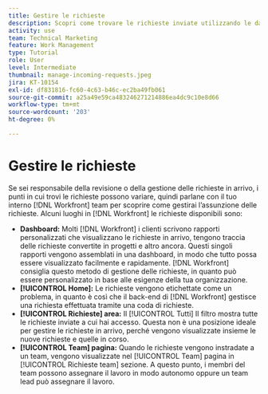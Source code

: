 ```yaml
---
title: Gestire le richieste
description: Scopri come trovare le richieste inviate utilizzando le dashboard, [!UICONTROL Home], il [!UICONTROL Richieste] o [!UICONTROL Team] pagina in [!DNL  Workfront].
activity: use
team: Technical Marketing
feature: Work Management
type: Tutorial
role: User
level: Intermediate
thumbnail: manage-incoming-requests.jpeg
jira: KT-10154
exl-id: df831816-fc60-4c63-b46c-ec2ba49fb061
source-git-commit: a25a49e59ca483246271214886ea4dc9c10e8d66
workflow-type: tm+mt
source-wordcount: '203'
ht-degree: 0%

---
```


# Gestire le richieste

Se sei responsabile della revisione o della gestione delle richieste in arrivo, i punti in cui trovi le richieste possono variare, quindi parlane con il tuo interno [!DNL Workfront] team per scoprire come gestirai l’assunzione delle richieste. Alcuni luoghi in [!DNL Workfront] le richieste disponibili sono:

* **Dashboard:** Molti [!DNL Workfront] i clienti scrivono rapporti personalizzati che visualizzano le richieste in arrivo, tengono traccia delle richieste convertite in progetti e altro ancora. Questi singoli rapporti vengono assemblati in una dashboard, in modo che tutto possa essere visualizzato facilmente e rapidamente. [!DNL Workfront] consiglia questo metodo di gestione delle richieste, in quanto può essere personalizzato in base alle esigenze della tua organizzazione.
* **[!UICONTROL Home]:** Le richieste vengono etichettate come un problema, in quanto è così che il back-end di [!DNL Workfront] gestisce una richiesta effettuata tramite una coda di richieste.
* **[!UICONTROL Richieste] area:** Il [!UICONTROL Tutti] Il filtro mostra tutte le richieste inviate a cui hai accesso. Questa non è una posizione ideale per gestire le richieste in arrivo, perché vengono visualizzate insieme le nuove richieste e quelle in corso.
* **[!UICONTROL Team] pagina:** Quando le richieste vengono instradate a un team, vengono visualizzate nel [!UICONTROL Team] pagina in [!UICONTROL Richieste team] sezione. A questo punto, i membri del team possono assegnare il lavoro in modo autonomo oppure un team lead può assegnare il lavoro.
